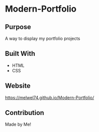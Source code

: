 # Modern-Portfolio


## Purpose
A way to display my portfolio projects

## Built With
* HTML
* CSS

## Website
https://melwel74.github.io/Modern-Portfolio/

## Contribution
Made by Me!
